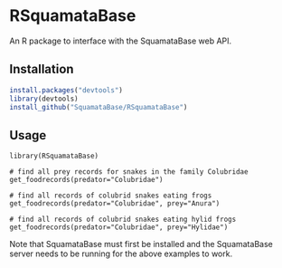 # RSquamataBase

An R package to interface with the SquamataBase web API.

## Installation

```R
install.packages("devtools")
library(devtools)
install_github("SquamataBase/RSquamataBase")
```

## Usage

```
library(RSquamataBase)

# find all prey records for snakes in the family Colubridae
get_foodrecords(predator="Colubridae")

# find all records of colubrid snakes eating frogs
get_foodrecords(predator="Colubridae", prey="Anura")

# find all records of colubrid snakes eating hylid frogs
get_foodrecords(predator="Colubridae", prey="Hylidae")
```

Note that SquamataBase must first be installed and the SquamataBase server needs to be running for the above examples to work.
